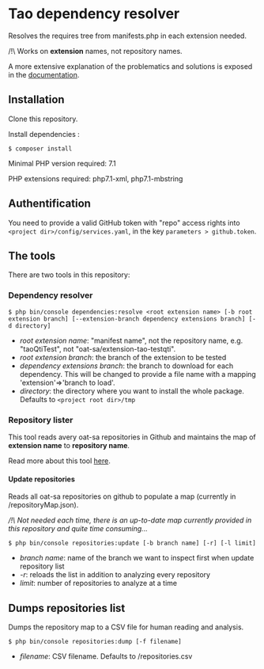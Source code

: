 # Tao dependency resolver

Resolves the requires tree from manifests.php in each extension needed.

/!\ Works on **extension** names, not repository names.

A more extensive explanation of the problematics and solutions is exposed in the [documentation](doc/dependency-resolver.md).


## Installation

Clone this repository.

Install dependencies :

```
$ composer install
```

Minimal PHP version required: 7.1

PHP extensions required: php7.1-xml, php7.1-mbstring


## Authentification

You need to provide a valid GitHub token with "repo" access rights into `<project dir>/config/services.yaml`, in the key `parameters > github.token`.


## The tools

There are two tools in this repository:

### Dependency resolver

```
$ php bin/console dependencies:resolve <root extension name> [-b root extension branch] [--extension-branch dependency extensions branch] [-d directory] 
```

- *root extension name*: "manifest name", not the repository name, e.g. "taoQtiTest", not "oat-sa/extension-tao-testqti".
- *root extension branch*: the branch of the extension to be tested
- *dependency extensions branch*: the branch to download for each dependency. This will be changed to provide a file name with a mapping 'extension'=>'branch to load'.
- *directory*: the directory where you want to install the whole package. Defaults to `<project root dir>/tmp`


### Repository lister

This tool reads avery oat-sa repositories in Github and maintains the map of **extension name** to **repository name**.

Read more about this tool [here](doc/repository-updater.md).

#### Update repositories

Reads all oat-sa repositories on github to populate a map (currently in <project config dir>/repositoryMap.json).

*/!\ Not needed each time, there is an up-to-date map currently provided in this repository and quite time consuming...*

```
$ php bin/console repositories:update [-b branch name] [-r] [-l limit]
```

- *branch name*: name of the branch we want to inspect first when update repository list
- *-r*: reloads the list in addition to analyzing every repository 
- *limit*: number of repositories to analyze at a time

## Dumps repositories list

Dumps the repository map to a CSV file for human reading and analysis.

```
$ php bin/console repositories:dump [-f filename]
```

- *filename*: CSV filename. Defaults to <projet root dir>/repositories.csv
